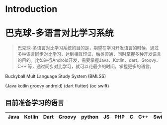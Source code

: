 # Introduction
# 巴克球-多语言对比学习系统
> 巴克球-多语言对比学习系统的目的是，期望在学习开发语言的时候，通过多种语言同步对比学习，达到相互印证，触类旁通，同时掌握多种开发语言的目的。比如进行Android开发，需要掌握Java、Kotlin、dart、Groovy、C++ 等，通过同步对比学习，就可以花最少的时间，掌握更多的语言。

Buckyball Mult Language Study System   (BMLSS)

(Java kotlin groovy android)  (dart flutter) (oc swift)

## 目前准备学习的语言

|Java | Kotlin | Dart | Groovy | python | JS | PHP | C | C++ | Swift |
|:----|:----|:----|:----|:----|:----|:----|:----|:----|:----|
